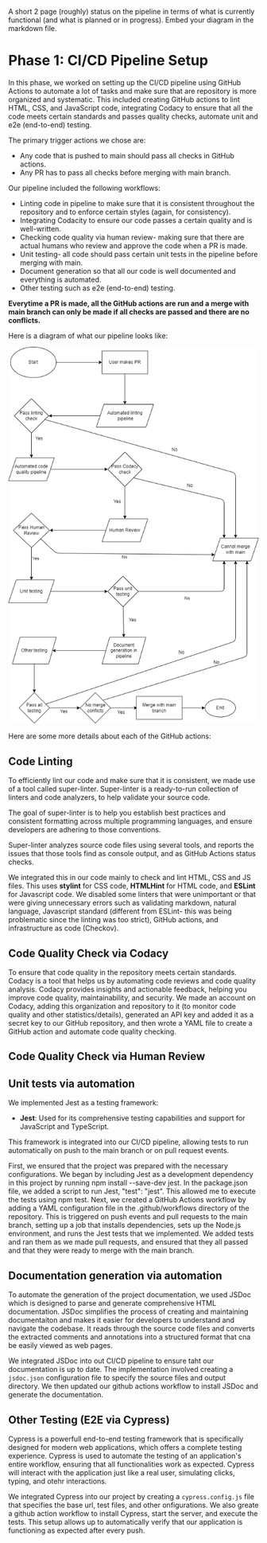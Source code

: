 A short 2 page (roughly) status on the pipeline in terms of what is currently functional (and what is planned or in progress). Embed your diagram in the markdown file.

# Phase 1: CI/CD Pipeline Setup

In this phase, we worked on setting up the CI/CD pipeline using GitHub Actions to automate a lot of tasks and make sure that are repository is more organized and systematic. This included creating GitHub actions to lint HTML, CSS, and JavaScript code, integrating Codacy to ensure that all the code meets certain standards and passes quality checks, automate unit and e2e (end-to-end) testing. 

The primary trigger actions we chose are:

- Any code that is pushed to main should pass all checks in GitHub actions. 
- Any PR has to pass all checks before merging with main branch.

Our pipeline included the following workflows:

- Linting code in pipeline to make sure that it is consistent throughout the repository and to enforce certain styles (again, for consistency).
- Integrating Codacity to ensure our code passes a certain quality and is well-written.
- Checking code quality via human review- making sure that there are actual humans who review and approve the code when a PR is made.
- Unit testing- all code should pass certain unit tests in the pipeline before merging with main.
- Document generation so that all our code is well documented and everything is automated.
- Other testing such as e2e (end-to-end) testing.

**Everytime a PR is made, all the GitHub actions are run and a merge with main branch can only be made if all checks are passed and there are no conflicts.**

Here is a diagram of what our pipeline looks like:

![Process diagram](./phase1.png)

Here are some more details about each of the GitHub actions:

## Code Linting

To efficiently lint our code and make sure that it is consistent, we made use of a tool called super-linter. Super-linter is a ready-to-run collection of linters and code analyzers, to help validate your source code.

The goal of super-linter is to help you establish best practices and consistent formatting across multiple programming languages, and ensure developers are adhering to those conventions.

Super-linter analyzes source code files using several tools, and reports the issues that those tools find as console output, and as GitHub Actions status checks.

We integrated this in our code mainly to check and lint HTML, CSS and JS files. This uses **stylint** for CSS code, **HTMLHint** for HTML code, and **ESLint** for Javascript code. We disabled some linters that were unimportant or that were giving unnecessary errors such as validating markdown, natural language, Javascript standard (different from ESLint- this was being problematic since the linting was too strict), GitHub actions, and infrastructure as code (Checkov).

## Code Quality Check via Codacy

To ensure that code quality in the repository meets certain standards. Codacy is a tool that helps us by automating code reviews and code quality analysis. Codacy provides insights and actionable feedback, helping you improve code quality, maintainability, and security. We made an account on Codacy, adding this organization and repository to it (to monitor code quality and other statistics/details), generated an API key and added it as a secret key to our GitHub repository, and then wrote a YAML file to create a GitHub action and automate code quality checking.

## Code Quality Check via Human Review

## Unit tests via automation

We implemented Jest as a testing framework:

- **Jest**: Used for its comprehensive testing capabilities and support for JavaScript and TypeScript.

This framework is integrated into our CI/CD pipeline, allowing tests to run automatically on push to the main branch or on pull request events.

First, we ensured that the project was prepared with the necessary configurations. We began by including Jest as a development dependency in this project by running npm install --save-dev jest. In the package.json file, we added a script to run Jest,  "test": "jest". This allowed me to execute the tests using npm test. Next, we created a GitHub Actions workflow by adding a YAML configuration file in the .github/workflows directory of the repository. This is triggered on push events and pull requests to the main branch, setting up a job that installs dependencies, sets up the Node.js environment, and runs the Jest tests that we implemented. We added tests and ran them as we made pull requests, and ensured that they all passed and that they were ready to merge with the main branch.

## Documentation generation via automation

To automate the generation of the project documentation, we used JSDoc which is designed to parse and generate comprehensive HTML documentation. JSDoc simplifies the process of creating and maintaining documentaiton and makes it easier for developers to understand and navigate the codebase. It reads through the source code files and converts the extracted comments and annotations into a structured format that cna be easily viewed as web pages.

We integrated JSDoc into out CI/CD pipeline to ensure taht our documentation is up to date. The implementation involved creating a `jsdoc.json` configuration file to specify the source files and output directory. We then updated our github actions workflow to install JSDoc and generate the documentation.

## Other Testing (E2E via Cypress)

Cypress is a powerfull end-to-end testing framework that is specifically designed for modern web applications, which offers a complete testing experience. Cypress is used to automate the testing of an application's entire workflow, ensuring that all functionalities work as expected. Cypress will interact with the application just like a real user, simulating clicks, typing, and otehr interactions.

We integrated Cypress into our project by creating a `cypress.config.js` file that specifies the base url, test files, and other onfigurations. We also greate a github action workflow to install Cypress, start the server, and execute the tests. This setup allows up to automatically verify that our application is functioning as expected after every push.
